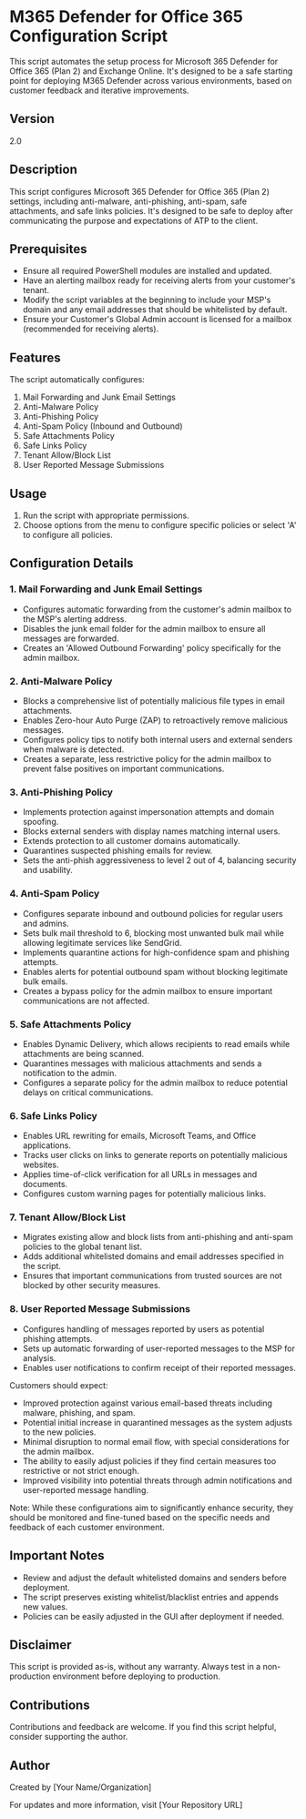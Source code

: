 # M365 Defender for Office 365 Configuration Script

This script automates the setup process for Microsoft 365 Defender for Office 365 (Plan 2) and Exchange Online. It's designed to be a safe starting point for deploying M365 Defender across various environments, based on customer feedback and iterative improvements.

## Version

2.0

## Description

This script configures Microsoft 365 Defender for Office 365 (Plan 2) settings, including anti-malware, anti-phishing, anti-spam, safe attachments, and safe links policies. It's designed to be safe to deploy after communicating the purpose and expectations of ATP to the client.

## Prerequisites

- Ensure all required PowerShell modules are installed and updated.
- Have an alerting mailbox ready for receiving alerts from your customer's tenant.
- Modify the script variables at the beginning to include your MSP's domain and any email addresses that should be whitelisted by default.
- Ensure your Customer's Global Admin account is licensed for a mailbox (recommended for receiving alerts).

## Features

The script automatically configures:

1. Mail Forwarding and Junk Email Settings
2. Anti-Malware Policy
3. Anti-Phishing Policy
4. Anti-Spam Policy (Inbound and Outbound)
5. Safe Attachments Policy
6. Safe Links Policy
7. Tenant Allow/Block List
8. User Reported Message Submissions

## Usage

1. Run the script with appropriate permissions.
2. Choose options from the menu to configure specific policies or select 'A' to configure all policies.

## Configuration Details

### 1. Mail Forwarding and Junk Email Settings

- Configures automatic forwarding from the customer's admin mailbox to the MSP's alerting address.
- Disables the junk email folder for the admin mailbox to ensure all messages are forwarded.
- Creates an 'Allowed Outbound Forwarding' policy specifically for the admin mailbox.

### 2. Anti-Malware Policy

- Blocks a comprehensive list of potentially malicious file types in email attachments.
- Enables Zero-hour Auto Purge (ZAP) to retroactively remove malicious messages.
- Configures policy tips to notify both internal users and external senders when malware is detected.
- Creates a separate, less restrictive policy for the admin mailbox to prevent false positives on important communications.

### 3. Anti-Phishing Policy

- Implements protection against impersonation attempts and domain spoofing.
- Blocks external senders with display names matching internal users.
- Extends protection to all customer domains automatically.
- Quarantines suspected phishing emails for review.
- Sets the anti-phish aggressiveness to level 2 out of 4, balancing security and usability.

### 4. Anti-Spam Policy

- Configures separate inbound and outbound policies for regular users and admins.
- Sets bulk mail threshold to 6, blocking most unwanted bulk mail while allowing legitimate services like SendGrid.
- Implements quarantine actions for high-confidence spam and phishing attempts.
- Enables alerts for potential outbound spam without blocking legitimate bulk emails.
- Creates a bypass policy for the admin mailbox to ensure important communications are not affected.

### 5. Safe Attachments Policy

- Enables Dynamic Delivery, which allows recipients to read emails while attachments are being scanned.
- Quarantines messages with malicious attachments and sends a notification to the admin.
- Configures a separate policy for the admin mailbox to reduce potential delays on critical communications.

### 6. Safe Links Policy

- Enables URL rewriting for emails, Microsoft Teams, and Office applications.
- Tracks user clicks on links to generate reports on potentially malicious websites.
- Applies time-of-click verification for all URLs in messages and documents.
- Configures custom warning pages for potentially malicious links.

### 7. Tenant Allow/Block List

- Migrates existing allow and block lists from anti-phishing and anti-spam policies to the global tenant list.
- Adds additional whitelisted domains and email addresses specified in the script.
- Ensures that important communications from trusted sources are not blocked by other security measures.

### 8. User Reported Message Submissions

- Configures handling of messages reported by users as potential phishing attempts.
- Sets up automatic forwarding of user-reported messages to the MSP for analysis.
- Enables user notifications to confirm receipt of their reported messages.

Customers should expect:

- Improved protection against various email-based threats including malware, phishing, and spam.
- Potential initial increase in quarantined messages as the system adjusts to the new policies.
- Minimal disruption to normal email flow, with special considerations for the admin mailbox.
- The ability to easily adjust policies if they find certain measures too restrictive or not strict enough.
- Improved visibility into potential threats through admin notifications and user-reported message handling.

Note: While these configurations aim to significantly enhance security, they should be monitored and fine-tuned based on the specific needs and feedback of each customer environment.

## Important Notes

- Review and adjust the default whitelisted domains and senders before deployment.
- The script preserves existing whitelist/blacklist entries and appends new values.
- Policies can be easily adjusted in the GUI after deployment if needed.

## Disclaimer

This script is provided as-is, without any warranty. Always test in a non-production environment before deploying to production.

## Contributions

Contributions and feedback are welcome. If you find this script helpful, consider supporting the author.

## Author

Created by [Your Name/Organization]

For updates and more information, visit [Your Repository URL]
